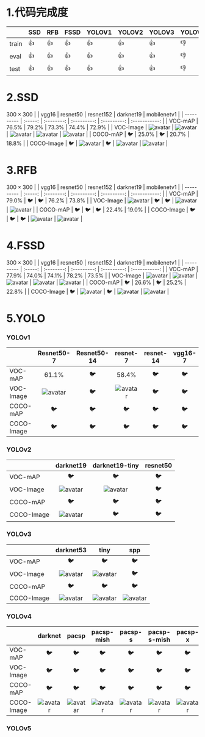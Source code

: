 # 1.代码完成度

|       | SSD | RFB | FSSD | YOLOV1 | YOLOV2 | YOLOV3 | YOLOV4 | YOLOV5 |
| ----- | --- | --- | ---- | ------ | ------ | ------ | ------ | ------ |
| train |  👍 |   👍 |  👍  |   👍   |   👍    |   👍   |   👎   |   👎    |
|  eval |  👍 |   👍 |  👍  |   👍   |   👍    |   👍   |   👎   |   👎    |
|  test |  👍 |   👍 |  👍  |   👍   |   👍    |   👍   |   👎   |   👎    |

# 2.SSD
$300 \times 300$
|            |  vgg16  |  resnet50  |  resnet152  |  darknet19  |  mobilenetv1  |
| ---------- | :-----: | :--------: | :---------: | :---------: | :-----------: |
|   VOC-mAP  |  76.5%  |    79.2%   |    73.3%    |    74.4%    |     72.9%     |
|  VOC-Image | ![avatar](result/ssd_voc_vgg16_300.jpg) | ![avatar](result/ssd_voc_resnet50_300.jpg) | ![avatar](result/ssd_voc_resnet152_300.jpg) | ![avatar](result/ssd_voc_darknet19_300.jpg) | ![avatar](result/ssd_voc_mobilenetv1_300.jpg) |
|  COCO-mAP  |    🐦    |   25.0%    |     🐦      |    20.7%    |     18.8%     |
| COCO-Image |    🐦    | ![avatar](result/ssd_coco_resnet50_300.jpg) | 🐦 | ![avatar](result/ssd_coco_darknet19_300.jpg) | ![avatar](result/ssd_coco_mobilenetv1_300.jpg) |

# 3.RFB
$300 \times 300$
|            |  vgg16  |  resnet50  |  resnet152  |  darknet19  |  mobilenetv1  |
| ---------- | :-----: | :--------: | :---------: | :---------: | :-----------: |
|   VOC-mAP  |  79.0%  |    🐦      |     🐦       |    76.2%    |     73.8%     |
|  VOC-Image | ![avatar](result/rfb_voc_vgg16_300.jpg) | 🐦 | 🐦 | ![avatar](result/rfb_voc_darknet19_300.jpg) | ![avatar](result/rfb_voc_mobilenetv1_300.jpg) |
|  COCO-mAP  |   🐦     |     🐦     |     🐦       |    22.4%    |     19.0%     |
| COCO-Image |    🐦    | 🐦 | 🐦 | ![avatar](result/rfb_coco_darknet19_300.jpg) | ![avatar](result/rfb_coco_mobilenetv1_300.jpg) |

# 4.FSSD
$300 \times 300$
|            |  vgg16  |  resnet50  |  resnet152  |  darknet19  |  mobilenetv1  |
| ---------- | :-----: | :--------: | :---------: | :---------: | :-----------: |
|   VOC-mAP  |  77.9%  |    74.0%   |    74.1%    |    78.2%    |     73.5%     |
|  VOC-Image | ![avatar](result/fssd_voc_vgg16_300.jpg) | ![avatar](result/fssd_voc_resnet50_300.jpg) | ![avatar](result/fssd_voc_resnet152_300.jpg) | ![avatar](result/fssd_voc_darknet19_300.jpg) | ![avatar](result/fssd_voc_mobilenetv1_300.jpg) |
|  COCO-mAP  |    🐦    |    26.6%   |     🐦      |    25.2%    |     22.8%     |
| COCO-Image | 🐦 | ![avatar](result/fssd_coco_resnet50_300.jpg) | 🐦 | ![avatar](result/fssd_coco_darknet19_300.jpg) | ![avatar](result/fssd_coco_mobilenetv1_300.jpg) |

# 5.YOLO
### YOLOv1
|            |  Resnet50-7 | Resnet50-14 | resnet-7 | resnet-14 | vgg16-7 | vgg16-14 |
| ---------- | :---------: | :---------: | :------: | :-------: | :-----: | :------: |
|   VOC-mAP  |    61.1%    |      🐦     |  58.4%   |     🐦     |    🐦   |     🐦    |
|  VOC-Image | ![avatar](result/yolov1_voc_resnet50_7.jpg) | 🐦 | ![avatar](result/yolov1_voc_resnet_7.jpg) | 🐦 | 🐦 | 🐦 |
|  COCO-mAP  | 🐦 | 🐦 | 🐦 | 🐦 | 🐦 | 🐦 |
| COCO-Image | 🐦 | 🐦 | 🐦 | 🐦 | 🐦 | 🐦 |

### YOLOv2
|            |  darknet19 | darknet19-tiny | resnet50 |
| ---------- | :--------: | :------------: | :------: |
|   VOC-mAP  |    🐦      |       🐦        |    🐦     |
|  VOC-Image | ![avatar](result/yolov2_voc_darknet19.jpg) | ![avatar](result/yolov2_voc_darknet_tiny.jpg) | 🐦 |
|  COCO-mAP  |    🐦      |       🐦        |    🐦     |
| COCO-Image | ![avatar](result/yolov2_coco_darknet19.jpg) |       🐦        |    🐦     |

### YOLOv3
|            |  darknet53 |    tiny    |   spp   |
| ---------- | :--------: | :--------: | :-----: |
|   VOC-mAP  |    🐦      |     🐦      |   🐦    |
|  VOC-Image | ![avatar](result/yolov3_voc_darknet53.jpg) | ![avatar](result/yolov3_voc_tiny.jpg) | 🐦 |
|  COCO-mAP  |    🐦      |       🐦        |    🐦     |
| COCO-Image | ![avatar](result/yolov3_coco_darknet53.jpg) | ![avatar](result/yolov3_coco_tiny.jpg) | ![avatar](result/yolov3_coco_spp.jpg) |

### YOLOv4
|            |  darknet | pacsp | pacsp-mish | pacsp-s | pacsp-s-mish | pacsp-x | pacsp-x-mish | paspp | tiny |
| ---------- | :------: | :---: | :--------: | :-----: | :----------: | :-----: | :----------: | :---: | :--: |
|   VOC-mAP  | 🐦 | 🐦 | 🐦 | 🐦 | 🐦 | 🐦 | 🐦 | 🐦 | 🐦 |
|  VOC-Image | 🐦 | 🐦 | 🐦 | 🐦 | 🐦 | 🐦 | 🐦 | 🐦 | 🐦 |
|  COCO-mAP  | 🐦 | 🐦 | 🐦 | 🐦 | 🐦 | 🐦 | 🐦 | 🐦 | 🐦 |
| COCO-Image | ![avatar](result/yolov4_coco_darknet.jpg) | ![avatar](result/yolov4_coco_pacsp.jpg) | ![avatar](result/yolov4_coco_pacsp_mish.jpg) | ![avatar](result/yolov4_coco_pacsp_s.jpg) | ![avatar](result/yolov4_coco_pacsp_s_mish.jpg) | ![avatar](result/yolov4_coco_pacsp_x.jpg) | ![avatar](result/yolov4_coco_pacsp_x_mish.jpg) | 🐦 | 🐦 |

### YOLOv5
